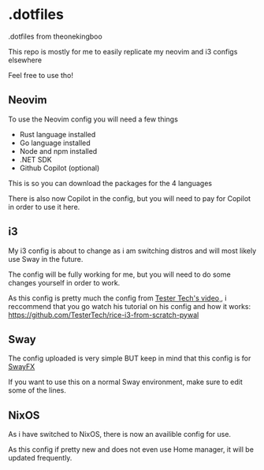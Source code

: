 # .dotfiles
.dotfiles from theonekingboo

This repo is mostly for me to easily replicate my neovim and i3 configs elsewhere

Feel free to use tho!

## Neovim

To use the Neovim config you will need a few things

- Rust language installed
- Go language installed
- Node and npm installed
- .NET SDK
- Github Copilot (optional)

This is so you can download the packages for the 4 languages 

There is also now Copilot in the config, but you will need to pay for Copilot in order to use it here.

## i3

My i3 config is about to change as i am switching distros and will most likely use Sway in the future.

The config will be fully working for me, but you will need to do some changes yourself in order to work.

As this config is pretty much the config from [Tester Tech's video¸](https://www.youtube.com/watch?v=hz3plDLZ3kI&t=669s), i reccommend that you go watch his tutorial on his config and how it works:
https://github.com/TesterTech/rice-i3-from-scratch-pywal

## Sway

The config uploaded is very simple BUT keep in mind that this config is for [SwayFX](https://github.com/WillPower3309/swayfx)

If you want to use this on a normal Sway environment, make sure to edit some of the lines.

## NixOS

As i have switched to NixOS, there is now an availible config for use.

As this config if pretty new and does not even use Home manager, it will be updated frequently.
